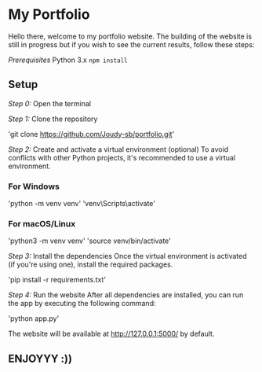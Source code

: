 # My Portfolio

Hello there, welcome to my portfolio website. The building of the website is still in progress but if you wish to see the current results, follow these steps:

_Prerequisites_
Python 3.x
`npm install`

## Setup

*Step 0:* Open the terminal

*Step 1:* Clone the repository

'git clone https://github.com/Joudy-sb/portfolio.git'

*Step 2:* Create and activate a virtual environment (optional)
To avoid conflicts with other Python projects, it's recommended to use a virtual environment.

### For Windows
'python -m venv venv'
'venv\Scripts\activate'

### For macOS/Linux
'python3 -m venv venv'
'source venv/bin/activate'

*Step 3:* Install the dependencies
Once the virtual environment is activated (if you're using one), install the required packages.

'pip install -r requirements.txt'

*Step 4:* Run the website
After all dependencies are installed, you can run the app by executing the following command:

'python app.py'

The website will be available at http://127.0.0.1:5000/ by default.

## ENJOYYY :))

